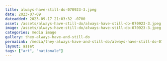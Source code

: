 ```yaml
---
title: always-have-still-do-070923-3.jpeg
date: 2023-07-09
dateadded: 2023-09-17 21:03:32 -0700
asset: /assets/always-have-still-do/always-have-still-do-070923-3.jpeg
image: /assets/always-have-still-do/always-have-still-do-070923-3.jpeg
categories: media image
gallery: they-always-have-and-still-do
permalink: /media/they-always-have-and-still-do/always-have-still-do-070923-3-jpeg
layout: asset
tags: ["art", "nationale"]
--- 
```

